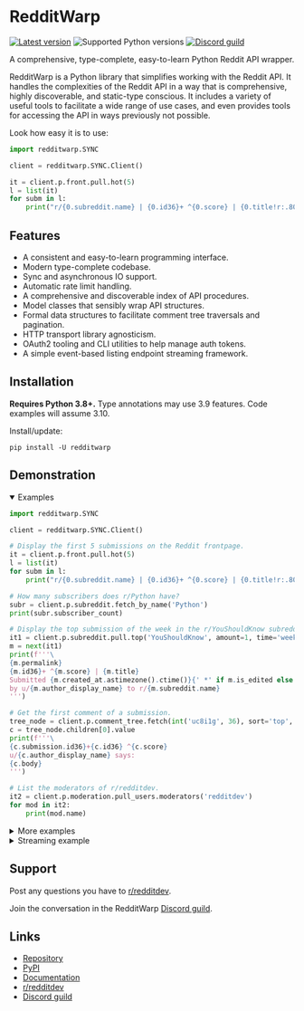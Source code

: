 
# RedditWarp

[![Latest version](https://img.shields.io/pypi/v/redditwarp)](https://pypi.org/p/redditwarp/)
![Supported Python versions](https://img.shields.io/pypi/pyversions/redditwarp)
[![Discord guild](https://img.shields.io/discord/1084793643673600062?logo=discord&logoColor=white&logoWidth=20&label=&labelColor=5865F2&color=7289DA)](http://pyprohly.github.io/redditwarp/discord-invite)

A comprehensive, type-complete, easy-to-learn Python Reddit API wrapper.

RedditWarp is a Python library that simplifies working with the Reddit API.
It handles the complexities of the Reddit API in a way that is comprehensive,
highly discoverable, and static-type conscious. It includes a variety of useful
tools to facilitate a wide range of use cases, and even provides tools for
accessing the API in ways previously not possible.

Look how easy it is to use:

```python
import redditwarp.SYNC

client = redditwarp.SYNC.Client()

it = client.p.front.pull.hot(5)
l = list(it)
for subm in l:
    print("r/{0.subreddit.name} | {0.id36}+ ^{0.score} | {0.title!r:.80}".format(subm))
```

## Features

* A consistent and easy-to-learn programming interface.
* Modern type-complete codebase.
* Sync and asynchronous IO support.
* Automatic rate limit handling.
* A comprehensive and discoverable index of API procedures.
* Model classes that sensibly wrap API structures.
* Formal data structures to facilitate comment tree traversals and pagination.
* HTTP transport library agnosticism.
* OAuth2 tooling and CLI utilities to help manage auth tokens.
* A simple event-based listing endpoint streaming framework.

## Installation

**Requires Python 3.8+.**
Type annotations may use 3.9 features.
Code examples will assume 3.10.

Install/update:

    pip install -U redditwarp

## Demonstration

<details open>
  <summary>Examples</summary>

```python
import redditwarp.SYNC

client = redditwarp.SYNC.Client()

# Display the first 5 submissions on the Reddit frontpage.
it = client.p.front.pull.hot(5)
l = list(it)
for subm in l:
    print("r/{0.subreddit.name} | {0.id36}+ ^{0.score} | {0.title!r:.80}".format(subm))

# How many subscribers does r/Python have?
subr = client.p.subreddit.fetch_by_name('Python')
print(subr.subscriber_count)

# Display the top submission of the week in the r/YouShouldKnow subreddit.
it1 = client.p.subreddit.pull.top('YouShouldKnow', amount=1, time='week')
m = next(it1)
print(f'''\
{m.permalink}
{m.id36}+ ^{m.score} | {m.title}
Submitted {m.created_at.astimezone().ctime()}{' *' if m.is_edited else ''} \
by u/{m.author_display_name} to r/{m.subreddit.name}
''')

# Get the first comment of a submission.
tree_node = client.p.comment_tree.fetch(int('uc8i1g', 36), sort='top', limit=1)
c = tree_node.children[0].value
print(f'''\
{c.submission.id36}+{c.id36} ^{c.score}
u/{c.author_display_name} says:
{c.body}
''')

# List the moderators of r/redditdev.
it2 = client.p.moderation.pull_users.moderators('redditdev')
for mod in it2:
    print(mod.name)
```

</details>

<details>
  <summary>More examples</summary>

```python
# ...

# Need credentials for these next few API calls.
CLIENT_ID = '...'
CLIENT_SECRET = '...'
REFRESH_TOKEN = '...'
client1 = redditwarp.SYNC.Client(CLIENT_ID, CLIENT_SECRET, REFRESH_TOKEN)

# Who am I?
me = client1.p.account.fetch()
print(f"Hello u/{me.name}!")

# Show my last 5 comments.
it3 = client.p.user.pull.comments(me.name, 5)
for comm in it3:
    print('###')
    print(comm.body)

# Show my last 10 saved items.
from redditwarp.models.submission_SYNC import Submission
from redditwarp.models.comment_SYNC import Comment
it4 = client1.p.user.pull.saved(me.name, 10)
l = list(it4)
for obj in l:
    print('###')
    match obj:
        case Submission() as m:
            print(f'''\
{m.permalink}
{m.id36}+ ^{m.score} | {m.title}
Submitted {m.created_at.astimezone().ctime()}{' *' if m.is_edited else ''} \
by u/{m.author_display_name} to r/{m.subreddit.name}
''')
        case Comment() as c:
            print(f'''\
{c.permalink}
{c.submission.id36}+{c.id36} ^{c.score}
u/{c.author_display_name} says:
{c.body}
''')

# Submit a link post to r/test.
subm_id = client1.p.submission.create_link_post('test',
        "Check out this cool website", "https://www.reddit.com")

# Reply to a submission.
from redditwarp.util.extract_id_from_url import extract_submission_id_from_url
idn = extract_submission_id_from_url("https://www.reddit.com/comments/5e1az9")
comm1 = client1.p.submission.reply(idn, "Pretty cool stuff!")

# Delete the post and the comment reply.
client1.p.submission.delete(subm_id)
client1.p.comment.delete(comm1.id)
```

</details>

<details>
  <summary>Streaming example</summary>

```python
#!/usr/bin/env python
from __future__ import annotations
from typing import TYPE_CHECKING
if TYPE_CHECKING:
    from redditwarp.models.submission_ASYNC import Submission

import asyncio

import redditwarp.ASYNC
from redditwarp.streaming.makers.subreddit_ASYNC import create_submission_stream
from redditwarp.streaming.ASYNC import flow

async def main() -> None:
    client = redditwarp.ASYNC.Client()
    async with client:
        submission_stream = create_submission_stream(client, 'AskReddit')

        @submission_stream.output.attach
        async def _(subm: Submission) -> None:
            print(subm.id36, '~', subm.title)

        @submission_stream.error.attach
        async def _(exc: Exception) -> None:
            print('ERROR:', repr(exc))

        await flow(submission_stream)

asyncio.run(main())
```

</details>

## Support

Post any questions you have to [r/redditdev].

[r/redditdev]: https://www.reddit.com/r/redditdev/

Join the conversation in the RedditWarp [Discord guild].

[Discord guild]: http://pyprohly.github.io/redditwarp/discord-invite

## Links

* [Repository](https://github.com/Pyprohly/redditwarp)
* [PyPI](https://pypi.org/p/redditwarp/)
* [Documentation](https://redditwarp.readthedocs.io/)
* [r/redditdev]
* [Discord guild]

